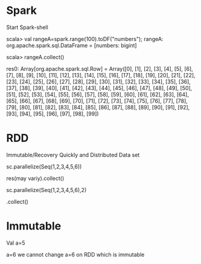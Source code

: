 # Spark 

Start Spark-shell

scala> val rangeA=spark.range(100).toDF("numbers");
rangeA: org.apache.spark.sql.DataFrame = [numbers: bigint]

scala> rangeA.collect()

res0: Array[org.apache.spark.sql.Row] = Array([0], [1], [2], [3], [4], [5], [6], [7], [8], [9], [10], [11], [12], [13], [14], [15], [16], [17], [18], [19], [20], [21], [22], [23], [24], [25], [26], [27], [28], [29], [30], [31], [32], [33], [34], [35], [36], [37], [38], [39], [40], [41], [42], [43], [44], [45], [46], [47], [48], [49], [50], [51], [52], [53], [54], [55], [56], [57], [58], [59], [60], [61], [62], [63], [64], [65], [66], [67], [68], [69], [70], [71], [72], [73], [74], [75], [76], [77], [78], [79], [80], [81], [82], [83], [84], [85], [86], [87], [88], [89], [90], [91], [92], [93], [94], [95], [96], [97], [98], [99])



# RDD
Immutable/Recovery Quickly and Distributed Data set

sc.parallelize(Seq(1,2,3,4,5,6))

res(may variy).collect()

sc.parallelize(Seq(1,2,3,4,5,6),2)

.collect()

# Immutable

Val a=5

a=6    we cannot change a=6 on RDD which is immutable
